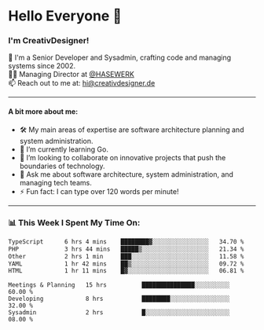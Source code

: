 # Hello Everyone 👋

### I'm CreativDesigner!

🔭 I'm a Senior Developer and Sysadmin, crafting code and managing systems since 2002.  
👨‍💼 Managing Director at [@HASEWERK](https://github.com/HASEWERK)  
📫 Reach out to me at: [hi@creativdesigner.de](mailto:hi@creativdesigner.de)  

---

#### A bit more about me:

- 🛠 My main areas of expertise are software architecture planning and system administration.
- 🌱 I’m currently learning Go.
- 👯 I’m looking to collaborate on innovative projects that push the boundaries of technology.
- 💬 Ask me about software architecture, system administration, and managing tech teams.
- ⚡ Fun fact: I can type over 120 words per minute!  

---

### 📊 **This Week I Spent My Time On:**

<!--START_SECTION:waka-->

```txt
TypeScript      6 hrs 4 mins    ████████▓░░░░░░░░░░░░░░░░   34.70 %
PHP             3 hrs 44 mins   █████▒░░░░░░░░░░░░░░░░░░░   21.34 %
Other           2 hrs 1 min     ███░░░░░░░░░░░░░░░░░░░░░░   11.58 %
YAML            1 hr 42 mins    ██▒░░░░░░░░░░░░░░░░░░░░░░   09.72 %
HTML            1 hr 11 mins    █▓░░░░░░░░░░░░░░░░░░░░░░░   06.81 %
```

<!--END_SECTION:waka-->

```text
Meetings & Planning   15 hrs          ███████████████░░░░░░░░░░   60.00 % 
Developing            8 hrs           ████████░░░░░░░░░░░░░░░░░   32.00 % 
Sysadmin              2 hrs           █░░░░░░░░░░░░░░░░░░░░░░░░   08.00 %


